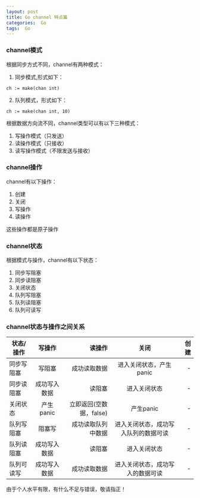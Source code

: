 ```yaml
---
layout: post
title: Go channel 特点篇
categories:  Go
tags:  Go
---
```



### channel模式 

根据同步方式不同，channel有两种模式：

1. 同步模式,形式如下：

```
ch := make(chan int)
```

2. 队列模式，形式如下：  

```
ch := make(chan int, 10)
```

根据数据方向流不同，channel类型可以有以下三种模式：

1. 写操作模式（只发送） 
2. 读操作模式（只接收）
3. 读写操作模式（不限发送与接收）

### channel操作

channel有以下操作：

1. 创建
2. 关闭
3. 写操作 
4. 读操作  

这些操作都是原子操作   

### channel状态 

根据模式与操作，channel有以下状态：

1. 同步写阻塞
2. 同步读阻塞
3. 关闭状态  
4. 队列写阻塞
5. 队列读阻塞 
6. 队列可读写



### channel状态与操作之间关系  

| 状态/操作 | 写操作 | 读操作 |关闭 | 创建|
| -----|:----:| ----:|:----:| ----:|
| 同步写阻塞| 写阻塞    | 成功读取数据    |  进入关闭状态，产生panic  | - | 
| 同步读阻塞| 成功写入数据    | 读阻塞   | 进入关闭状态 | - | 
| 关闭状态| 产生panic   | 立即返回(空数据，false)    |  产生panic | - | 
| 队列写阻塞| 阻塞写    | 成功读取队列中数据   | 进入关闭状态，成功写入队列的数据可读   | - | 
| 队列读阻塞| 成功写入数据    | 读阻塞    | 进入关闭状态   | - | 
| 队列可读写| 成功写入数据  | 成功读取数据   | 进入关闭状态，成功写入的数据可读   | - | 








由于个人水平有限，有什么不足与错误，敬请指正！
